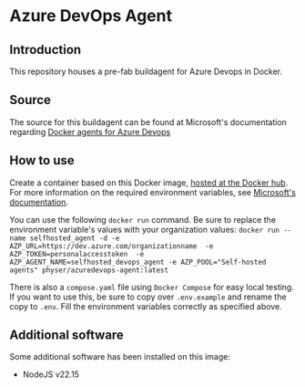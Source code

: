 # Azure DevOps Agent

## Introduction

This repository houses a pre-fab buildagent for Azure Devops in Docker.

## Source

The source for this buildagent can be found at Microsoft's documentation regarding [Docker agents for Azure Devops](https://docs.microsoft.com/en-us/azure/devops/pipelines/agents/docker?view=azure-devops)

## How to use

Create a container based on this Docker image, [hosted at the Docker hub](https://hub.docker.com/r/physer/azuredevops-agent).
For more information on the required environment variables, see [Microsoft's documentation](https://docs.microsoft.com/en-us/azure/devops/pipelines/agents/docker?view=azure-devops#environment-variables).

You can use the following `docker run` command. Be sure to replace the environment variable's values with your organization values: `docker run --name selfhosted_agent -d -e AZP_URL=https://dev.azure.com/organizationname  -e AZP_TOKEN=personalaccesstoken  -e AZP_AGENT_NAME=selfhosted_devops_agent -e AZP_POOL="Self-hosted agents" physer/azuredevops-agent:latest`

There is also a `compose.yaml` file using `Docker Compose` for easy local testing. If you want to use this, be sure to copy over `.env.example` and rename the copy to `.env`. Fill the environment variables correctly as specified above.

## Additional software

Some additional software has been installed on this image:

- NodeJS v22.15
